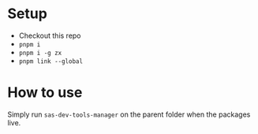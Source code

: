 # Setup

- Checkout this repo
- `pnpm i`
- `pnpm i -g zx`
- `pnpm link --global`

# How to use

Simply run `sas-dev-tools-manager` on the parent folder when the packages live.
